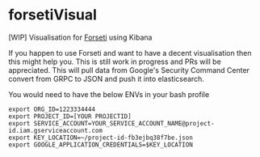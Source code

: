 # forsetiVisual
[WIP] Visualisation for [Forseti](https://forsetisecurity.org/) using Kibana


If you happen to use Forseti and want to have a decent visualisation then this might help you. This is still work in progress and PRs will be appreciated. 
This will pull data from Google's Security Command Center convert from GRPC to JSON and push it into elasticsearch. 

You would need to have the below ENVs in your bash profile



```
export ORG_ID=1223334444
export PROJECT_ID=[YOUR PROJECTID]
export SERVICE_ACCOUNT=YOUR_SERVICE_ACCOUNT_NAME@project-id.iam.gserviceaccount.com
export KEY_LOCATION=~/project-id-fb3ejbq38f7be.json
export GOOGLE_APPLICATION_CREDENTIALS=$KEY_LOCATION

```
